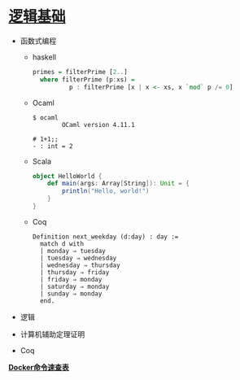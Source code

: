 # [逻辑基础](./lf/toc.html)

- 函数式编程

  - haskell

    ```haskell
    primes = filterPrime [2..]
      where filterPrime (p:xs) =
              p : filterPrime [x | x <- xs, x `mod` p /= 0]
    ```

  - Ocaml

    ```bsah
    $ ocaml
            OCaml version 4.11.1
    
    # 1+1;;
    - : int = 2
    ```

  - Scala

    ```scala
    object HelloWorld {
        def main(args: Array[String]): Unit = {
            println("Hello, world!")
        }
    }
    ```

  - Coq

    ```coq
    Definition next_weekday (d:day) : day :=
      match d with
      | monday ⇒ tuesday
      | tuesday ⇒ wednesday
      | wednesday ⇒ thursday
      | thursday ⇒ friday
      | friday ⇒ monday
      | saturday ⇒ monday
      | sunday ⇒ monday
      end.
    ```

    

- 逻辑

  

- 计算机辅助定理证明

- Coq

  

**[Docker命令速查表](./cheatSheet/Docker_Cheat_Sheet.pdf)**

